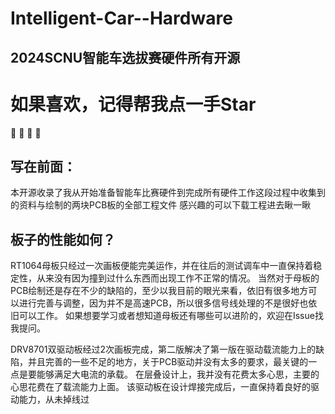 # Intelligent-Car--Hardware

## 2024SCNU智能车选拔赛硬件所有开源

# 如果喜欢，记得帮我点一手Star
🤩 🤩 🤩 🤩

## 写在前面：
本开源收录了我从开始准备智能车比赛硬件到完成所有硬件工作这段过程中收集到的资料与绘制的两块PCB板的全部工程文件
感兴趣的可以下载工程进去瞅一瞅



## 板子的性能如何？
RT1064母板只经过一次画板便能完美运作，并在往后的测试调车中一直保持着稳定性，从来没有因为撞到过什么东西而出现工作不正常的情况。
当然对于母板的PCB绘制还是存在不少的缺陷的，至少以我目前的眼光来看，依旧有很多地方可以进行完善与调整，因为并不是高速PCB，所以很多信号线处理的不是很好也依旧可以工作。
如果想要学习或者想知道母板还有哪些可以进阶的，欢迎在Issue找我提问。

DRV8701双驱动板经过2次画板完成，第二版解决了第一版在驱动载流能力上的缺陷，并且完善的一些不足的地方，关于PCB驱动并没有太多的要求，最关键的一点是要能够满足大电流的承载。
在层叠设计上，我并没有花费太多心思，主要的心思花费在了载流能力上面。
该驱动板在设计焊接完成后，一直保持着良好的驱动能力，从未掉线过

